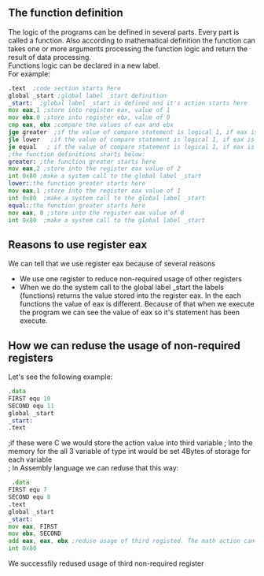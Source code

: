 ## The function definition
The logic of the programs can be defined in several parts. Every part is called a function. Also according to mathematical definition the function can takes one or more arguments processing the function logic and return the result of data processing.  
Functions logic can be declared in a new  label.  
For example:
```asm
.text  ;code section starts here   
global _start ;global label _start definition  
_start:  ;global label _start is defined and it's action starts here  
mov eax,1 ;store into register eax, value of 1  
mov ebx.0 ;store into register ebx, value of 0  
cmp eax, ebx ;compare the values of eax and ebx  
jge greater  ;if the value of compare statement is logical 1, if eax is greater than ebx, then jump to the to the function called greater  
jle lower   ;if the value of compare statement is logical 1, if eax is loweer than ebx, then jump to the to the function called lower  
je equal   ; if the value of compare statement is logical 1, if eax is equal to the value of  ebx, then jump to the to the function called equal  
;the function definitions starts below:    
greater: ;the function greater starts here  
mov eax,2 ;store into the register eax value of 2  
int 0x80 ;make a system call to the global label _start  
lower:;the function greater starts here  
mov eax,1 ;store into the register eax value of 1  
int 0x80  ;make a system call to the global label _start  
equal:;the function greater starts here  
mov eax, 0 ;store into the register eax value of 0  
int 0x80  ;make a system call to the global label _start
``` 
## Reasons to use register  eax  
We can tell that we use register eax because of several reasons    
- We use  one register to reduce non-required usage of other registers   
- When we do the system call to the global label _start the labels (functions) returns the value stored into the register  eax. In the each functions the value of eax is different. Because of that when we execute the program we can see the value of eax so it's statement has been execute.  
## How we can reduse the usage of non-required registers  
Let's see the following example:
```asm
.data  
FIRST equ 10  
SECOND equ 11  
global _start  
_start:
.text
``` 
;if these were C we would store the action value into third variable 
; Into the memory for the all 3 variable of type int  would be set 4Bytes of storage for each variable   
; In Assembly language we can reduse that this way:

```asm
 .data  
FIRST equ 7  
SECOND equ 8  
.text  
global _start  
_start:
mov eax, FIRST  
mov ebx, SECOND    
add eax, eax, ebx ;reduse usage of third registed. The math action can be add, sub, mul or dev  
int 0x80
``` 
We successfily redused usage of third non-required register  

